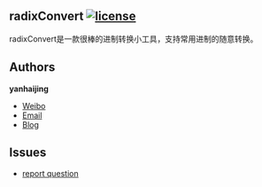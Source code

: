 ## radixConvert [![license](http://img.shields.io/npm/l/express.svg)](https://github.com/yanhaijing/data.js/blob/master/MIT-LICENSE.txt)

radixConvert是一款很棒的进制转换小工具，支持常用进制的随意转换。

## Authors

**yanhaijing**

- [Weibo](http://weibo.com/yanhaijing1234 "yanhaijing's Weibo")
- [Email](mailto:yanhaijing@yeah.net "yanhaijing's Email")
- [Blog](http://yanhaijing.com "yanhaijing's Blog")

## Issues

- [report question](https://github.com/yanhaijing/radixConvert/issues "report question")
